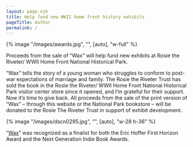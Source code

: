 ```yaml
---
layout: page.njk
title: Help fund new WWII home front history exhibits
pageTitle: Author
permalink: /
---
```

<div class="overflow-hidden	">
  <div class="md:float-right md:pl-10">
      {% image "/images/awards.jpg", "", [auto], "w-full" %}
  </div>

  Proceeds from the sale of “Wax” will help fund new exhibits at Rosie the Riveter/ WWII Home Front National Historical Park.

  “Wax” tells the story of a young woman who struggles to conform to post-war expectations of marriage and family. The Rosie the Riveter Trust has sold the book in the Rosie the Riveter/ WWII Home Front National Historical Park visitor center store since it opened, and I’m grateful for their support. Now it’s time to give back. All proceeds from the sale of the print version of “Wax” – through this website or the National Park bookstore – will be donated to the Rosie The Riveter Trust in support of exhibit development.

  <div class="md:float-left md:pr-10">
      {% image "/images/dscn0295.jpg", "", [auto], "w-28 h-36" %}
  </div>

  “[Wax](/books/)” was recognized as a finalist for both the Eric Hoffer First Horizon Award and the Next Generation Indie Book Awards.
</div>
